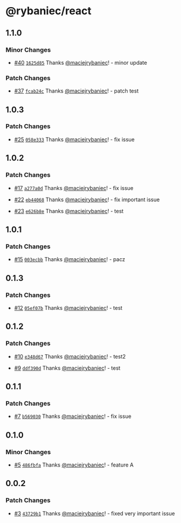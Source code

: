 # @rybaniec/react

## 1.1.0

### Minor Changes

- [#40](https://github.com/maciejrybaniec/npm-release/pull/40) [`1625d85`](https://github.com/maciejrybaniec/npm-release/commit/1625d85abf22170acbae253cd9820eb6b3be770a) Thanks [@maciejrybaniec](https://github.com/maciejrybaniec)! - minor update

### Patch Changes

- [#37](https://github.com/maciejrybaniec/npm-release/pull/37) [`fcab24c`](https://github.com/maciejrybaniec/npm-release/commit/fcab24cd5593cc71696452b2535323b128b7f8a8) Thanks [@maciejrybaniec](https://github.com/maciejrybaniec)! - patch test

## 1.0.3

### Patch Changes

- [#25](https://github.com/maciejrybaniec/npm-release/pull/25) [`058e333`](https://github.com/maciejrybaniec/npm-release/commit/058e3334e9e194547978517786fa0dbac5610d47) Thanks [@maciejrybaniec](https://github.com/maciejrybaniec)! - fix issue

## 1.0.2

### Patch Changes

- [#17](https://github.com/maciejrybaniec/npm-release/pull/17) [`a277a0d`](https://github.com/maciejrybaniec/npm-release/commit/a277a0d919aa68dc7f424e76c87beeb149571f13) Thanks [@maciejrybaniec](https://github.com/maciejrybaniec)! - fix issue

- [#22](https://github.com/maciejrybaniec/npm-release/pull/22) [`eb44068`](https://github.com/maciejrybaniec/npm-release/commit/eb440686349eb9fd7732cbdabc1c1902395b9d46) Thanks [@maciejrybaniec](https://github.com/maciejrybaniec)! - fix important issue

- [#23](https://github.com/maciejrybaniec/npm-release/pull/23) [`e626b8e`](https://github.com/maciejrybaniec/npm-release/commit/e626b8ec015653e3e98f17bb7580effaa2a0cdeb) Thanks [@maciejrybaniec](https://github.com/maciejrybaniec)! - test

## 1.0.1

### Patch Changes

- [#15](https://github.com/maciejrybaniec/npm-release/pull/15) [`003ecbb`](https://github.com/maciejrybaniec/npm-release/commit/003ecbb5976fe5a9e6039fee30c299b26683c80d) Thanks [@maciejrybaniec](https://github.com/maciejrybaniec)! - pacz

## 0.1.3

### Patch Changes

- [#12](https://github.com/maciejrybaniec/npm-release/pull/12) [`05ef07b`](https://github.com/maciejrybaniec/npm-release/commit/05ef07bae4085eee495f5b18ff1cf9b89fde956c) Thanks [@maciejrybaniec](https://github.com/maciejrybaniec)! - test

## 0.1.2

### Patch Changes

- [#10](https://github.com/maciejrybaniec/npm-release/pull/10) [`e348d67`](https://github.com/maciejrybaniec/npm-release/commit/e348d670026ae0a425f0e2b936dc6fae518d82da) Thanks [@maciejrybaniec](https://github.com/maciejrybaniec)! - test2

- [#9](https://github.com/maciejrybaniec/npm-release/pull/9) [`ddf390d`](https://github.com/maciejrybaniec/npm-release/commit/ddf390dc966641cf456f238a6ea21e84ec71b309) Thanks [@maciejrybaniec](https://github.com/maciejrybaniec)! - test

## 0.1.1

### Patch Changes

- [#7](https://github.com/maciejrybaniec/npm-release/pull/7) [`b569030`](https://github.com/maciejrybaniec/npm-release/commit/b5690309d6ebafb6b51890d129b75508ff720ec9) Thanks [@maciejrybaniec](https://github.com/maciejrybaniec)! - fix issue

## 0.1.0

### Minor Changes

- [#5](https://github.com/maciejrybaniec/npm-release/pull/5) [`486fbfa`](https://github.com/maciejrybaniec/npm-release/commit/486fbfae81be9c0417e52f97131022ad05d76d13) Thanks [@maciejrybaniec](https://github.com/maciejrybaniec)! - feature A

## 0.0.2

### Patch Changes

- [#3](https://github.com/maciejrybaniec/npm-release/pull/3) [`43729b1`](https://github.com/maciejrybaniec/npm-release/commit/43729b1f08b7d505ab3bc62297e5254e25588c6a) Thanks [@maciejrybaniec](https://github.com/maciejrybaniec)! - fixed very important issue
